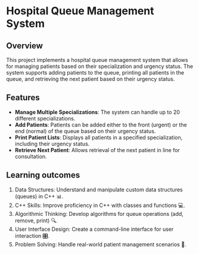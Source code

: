 # Hospital Queue Management System

## Overview
This project implements a hospital queue management system that allows for managing patients based on their specialization and urgency status. 
The system supports adding patients to the queue, printing all patients in the queue, and retrieving the next patient based on their urgency status.

## Features
- **Manage Multiple Specializations**: The system can handle up to 20 different specializations.
- **Add Patients**: Patients can be added either to the front (urgent) or the end (normal) of the queue based on their urgency status.
- **Print Patient Lists**: Displays all patients in a specified specialization, including their urgency status.
- **Retrieve Next Patient**: Allows retrieval of the next patient in line for consultation.

## Learning outcomes
1. Data Structures: Understand and manipulate custom data structures (queues) in C++ 📊.
2. C++ Skills: Improve proficiency in C++ with classes and functions 💻.
3. Algorithmic Thinking: Develop algorithms for queue operations (add, remove, print) 🔍.
4. User Interface Design: Create a command-line interface for user interaction 🎛️.
5. Problem Solving: Handle real-world patient management scenarios 🏥.
